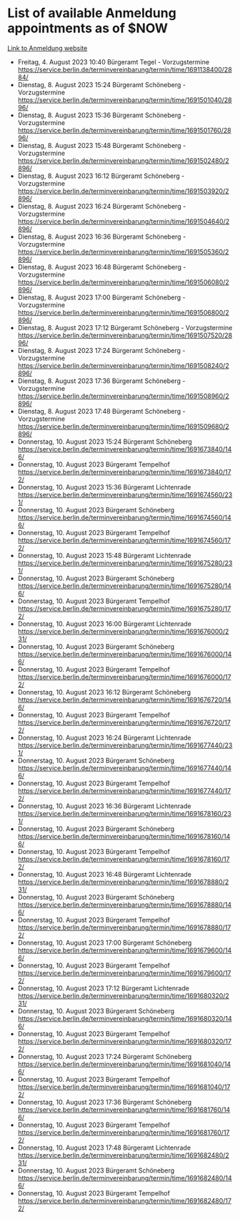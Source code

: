 # List of available Anmeldung appointments as of $NOW
[Link to Anmeldung website](https://service.berlin.de/terminvereinbarung/termin/tag.php?termin=1&anliegen[]=120686&dienstleisterlist=122210,122217,327316,122219,327312,122227,327314,122231,327346,122243,327348,122254,122252,329742,122260,329745,122262,329748,122271,327278,122273,327274,122277,327276,330436,122280,327294,122282,327290,122284,327292,122291,327270,122285,327266,122286,327264,122296,327268,150230,329760,122297,327286,122294,327284,122312,329763,122314,329775,122304,327330,122311,327334,122309,327332,317869,122281,327352,122279,329772,122283,122276,327324,122274,327326,122267,329766,122246,327318,122251,327320,122257,327322,122208,327298,122226,327300&herkunft=http%3A%2F%2Fservice.berlin.de%2Fdienstleistung%2F120686%2F)
- Freitag, 4. August 2023 10:40 Bürgeramt Tegel - Vorzugstermine https://service.berlin.de/terminvereinbarung/termin/time/1691138400/2884/
- Dienstag, 8. August 2023 15:24 Bürgeramt Schöneberg - Vorzugstermine https://service.berlin.de/terminvereinbarung/termin/time/1691501040/2896/
- Dienstag, 8. August 2023 15:36 Bürgeramt Schöneberg - Vorzugstermine https://service.berlin.de/terminvereinbarung/termin/time/1691501760/2896/
- Dienstag, 8. August 2023 15:48 Bürgeramt Schöneberg - Vorzugstermine https://service.berlin.de/terminvereinbarung/termin/time/1691502480/2896/
- Dienstag, 8. August 2023 16:12 Bürgeramt Schöneberg - Vorzugstermine https://service.berlin.de/terminvereinbarung/termin/time/1691503920/2896/
- Dienstag, 8. August 2023 16:24 Bürgeramt Schöneberg - Vorzugstermine https://service.berlin.de/terminvereinbarung/termin/time/1691504640/2896/
- Dienstag, 8. August 2023 16:36 Bürgeramt Schöneberg - Vorzugstermine https://service.berlin.de/terminvereinbarung/termin/time/1691505360/2896/
- Dienstag, 8. August 2023 16:48 Bürgeramt Schöneberg - Vorzugstermine https://service.berlin.de/terminvereinbarung/termin/time/1691506080/2896/
- Dienstag, 8. August 2023 17:00 Bürgeramt Schöneberg - Vorzugstermine https://service.berlin.de/terminvereinbarung/termin/time/1691506800/2896/
- Dienstag, 8. August 2023 17:12 Bürgeramt Schöneberg - Vorzugstermine https://service.berlin.de/terminvereinbarung/termin/time/1691507520/2896/
- Dienstag, 8. August 2023 17:24 Bürgeramt Schöneberg - Vorzugstermine https://service.berlin.de/terminvereinbarung/termin/time/1691508240/2896/
- Dienstag, 8. August 2023 17:36 Bürgeramt Schöneberg - Vorzugstermine https://service.berlin.de/terminvereinbarung/termin/time/1691508960/2896/
- Dienstag, 8. August 2023 17:48 Bürgeramt Schöneberg - Vorzugstermine https://service.berlin.de/terminvereinbarung/termin/time/1691509680/2896/
- Donnerstag, 10. August 2023 15:24 Bürgeramt Schöneberg https://service.berlin.de/terminvereinbarung/termin/time/1691673840/146/
- Donnerstag, 10. August 2023  Bürgeramt Tempelhof https://service.berlin.de/terminvereinbarung/termin/time/1691673840/172/
- Donnerstag, 10. August 2023 15:36 Bürgeramt Lichtenrade https://service.berlin.de/terminvereinbarung/termin/time/1691674560/231/
- Donnerstag, 10. August 2023  Bürgeramt Schöneberg https://service.berlin.de/terminvereinbarung/termin/time/1691674560/146/
- Donnerstag, 10. August 2023  Bürgeramt Tempelhof https://service.berlin.de/terminvereinbarung/termin/time/1691674560/172/
- Donnerstag, 10. August 2023 15:48 Bürgeramt Lichtenrade https://service.berlin.de/terminvereinbarung/termin/time/1691675280/231/
- Donnerstag, 10. August 2023  Bürgeramt Schöneberg https://service.berlin.de/terminvereinbarung/termin/time/1691675280/146/
- Donnerstag, 10. August 2023  Bürgeramt Tempelhof https://service.berlin.de/terminvereinbarung/termin/time/1691675280/172/
- Donnerstag, 10. August 2023 16:00 Bürgeramt Lichtenrade https://service.berlin.de/terminvereinbarung/termin/time/1691676000/231/
- Donnerstag, 10. August 2023  Bürgeramt Schöneberg https://service.berlin.de/terminvereinbarung/termin/time/1691676000/146/
- Donnerstag, 10. August 2023  Bürgeramt Tempelhof https://service.berlin.de/terminvereinbarung/termin/time/1691676000/172/
- Donnerstag, 10. August 2023 16:12 Bürgeramt Schöneberg https://service.berlin.de/terminvereinbarung/termin/time/1691676720/146/
- Donnerstag, 10. August 2023  Bürgeramt Tempelhof https://service.berlin.de/terminvereinbarung/termin/time/1691676720/172/
- Donnerstag, 10. August 2023 16:24 Bürgeramt Lichtenrade https://service.berlin.de/terminvereinbarung/termin/time/1691677440/231/
- Donnerstag, 10. August 2023  Bürgeramt Schöneberg https://service.berlin.de/terminvereinbarung/termin/time/1691677440/146/
- Donnerstag, 10. August 2023  Bürgeramt Tempelhof https://service.berlin.de/terminvereinbarung/termin/time/1691677440/172/
- Donnerstag, 10. August 2023 16:36 Bürgeramt Lichtenrade https://service.berlin.de/terminvereinbarung/termin/time/1691678160/231/
- Donnerstag, 10. August 2023  Bürgeramt Schöneberg https://service.berlin.de/terminvereinbarung/termin/time/1691678160/146/
- Donnerstag, 10. August 2023  Bürgeramt Tempelhof https://service.berlin.de/terminvereinbarung/termin/time/1691678160/172/
- Donnerstag, 10. August 2023 16:48 Bürgeramt Lichtenrade https://service.berlin.de/terminvereinbarung/termin/time/1691678880/231/
- Donnerstag, 10. August 2023  Bürgeramt Schöneberg https://service.berlin.de/terminvereinbarung/termin/time/1691678880/146/
- Donnerstag, 10. August 2023  Bürgeramt Tempelhof https://service.berlin.de/terminvereinbarung/termin/time/1691678880/172/
- Donnerstag, 10. August 2023 17:00 Bürgeramt Schöneberg https://service.berlin.de/terminvereinbarung/termin/time/1691679600/146/
- Donnerstag, 10. August 2023  Bürgeramt Tempelhof https://service.berlin.de/terminvereinbarung/termin/time/1691679600/172/
- Donnerstag, 10. August 2023 17:12 Bürgeramt Lichtenrade https://service.berlin.de/terminvereinbarung/termin/time/1691680320/231/
- Donnerstag, 10. August 2023  Bürgeramt Schöneberg https://service.berlin.de/terminvereinbarung/termin/time/1691680320/146/
- Donnerstag, 10. August 2023  Bürgeramt Tempelhof https://service.berlin.de/terminvereinbarung/termin/time/1691680320/172/
- Donnerstag, 10. August 2023 17:24 Bürgeramt Schöneberg https://service.berlin.de/terminvereinbarung/termin/time/1691681040/146/
- Donnerstag, 10. August 2023  Bürgeramt Tempelhof https://service.berlin.de/terminvereinbarung/termin/time/1691681040/172/
- Donnerstag, 10. August 2023 17:36 Bürgeramt Schöneberg https://service.berlin.de/terminvereinbarung/termin/time/1691681760/146/
- Donnerstag, 10. August 2023  Bürgeramt Tempelhof https://service.berlin.de/terminvereinbarung/termin/time/1691681760/172/
- Donnerstag, 10. August 2023 17:48 Bürgeramt Lichtenrade https://service.berlin.de/terminvereinbarung/termin/time/1691682480/231/
- Donnerstag, 10. August 2023  Bürgeramt Schöneberg https://service.berlin.de/terminvereinbarung/termin/time/1691682480/146/
- Donnerstag, 10. August 2023  Bürgeramt Tempelhof https://service.berlin.de/terminvereinbarung/termin/time/1691682480/172/
